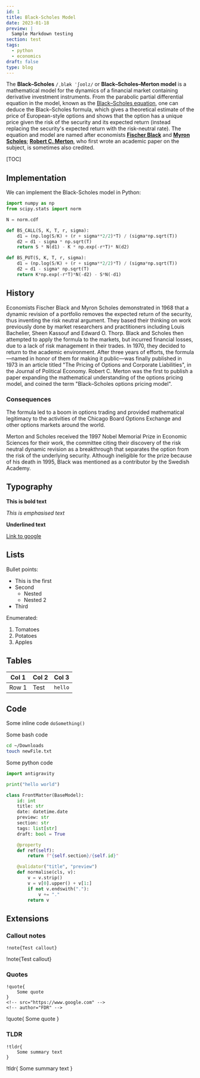 ```yaml
---
id: 1
title: Black-Scholes Model
date: 2023-01-18
preview: |
  Sample Markdown testing
section: test
tags:
  - python
  - economics
draft: false
type: blog
---
```


The **Black–Scholes** `/ˌblæk ˈʃoʊlz/` or **Black–Scholes–Merton model** is a mathematical model for the dynamics of a financial market containing derivative investment instruments. From the parabolic partial differential equation in the model, known as the [Black–Scholes equation](https://en.wikipedia.org/wiki/Black%E2%80%93Scholes_equation), one can deduce the Black–Scholes formula, which gives a theoretical estimate of the price of European-style options and shows that the option has a unique price given the risk of the security and its expected return (instead replacing the security's expected return with the risk-neutral rate). The equation and model are named after economists [**Fischer Black**](https://en.wikipedia.org/wiki/Fischer_Black) and [**Myron Scholes**](https://en.wikipedia.org/wiki/Myron_Scholes); [**Robert C. Merton**](https://en.wikipedia.org/wiki/Robert_C._Merton), who first wrote an academic paper on the subject, is sometimes also credited.

[TOC]

## Implementation

We can implement the Black-Scholes model in Python:

``` python
import numpy as np
from scipy.stats import norm

N = norm.cdf

def BS_CALL(S, K, T, r, sigma):
    d1 = (np.log(S/K) + (r + sigma**2/2)*T) / (sigma*np.sqrt(T))
    d2 = d1 - sigma * np.sqrt(T)
    return S * N(d1) - K * np.exp(-r*T)* N(d2)

def BS_PUT(S, K, T, r, sigma):
    d1 = (np.log(S/K) + (r + sigma**2/2)*T) / (sigma*np.sqrt(T))
    d2 = d1 - sigma* np.sqrt(T)
    return K*np.exp(-r*T)*N(-d2) - S*N(-d1)
```

## History
Economists Fischer Black and Myron Scholes demonstrated in 1968 that a dynamic revision of a portfolio removes the expected return of the security, thus inventing the risk neutral argument. They based their thinking on work previously done by market researchers and practitioners including Louis Bachelier, Sheen Kassouf and Edward O. Thorp. Black and Scholes then attempted to apply the formula to the markets, but incurred financial losses, due to a lack of risk management in their trades. In 1970, they decided to return to the academic environment. After three years of efforts, the formula—named in honor of them for making it public—was finally published in 1973 in an article titled "The Pricing of Options and Corporate Liabilities", in the Journal of Political Economy. Robert C. Merton was the first to publish a paper expanding the mathematical understanding of the options pricing model, and coined the term "Black–Scholes options pricing model".

### Consequences

The formula led to a boom in options trading and provided mathematical legitimacy to the activities of the Chicago Board Options Exchange and other options markets around the world.

Merton and Scholes received the 1997 Nobel Memorial Prize in Economic Sciences for their work, the committee citing their discovery of the risk neutral dynamic revision as a breakthrough that separates the option from the risk of the underlying security. Although ineligible for the prize because of his death in 1995, Black was mentioned as a contributor by the Swedish Academy.

## Typography

**This is bold text**

*This is emphasised text*

__Underlined text__

[Link to google](https://www.google.com)


## Lists

Bullet points:

- This is the first
- Second
    + Nested
    + Nested 2
- Third

Enumerated:

1. Tomatoes
2. Potatoes
3. Apples

## Tables

| Col 1 | Col 2 | Col 3   |
|-------|-------|---------|
| Row 1 | Test  | `hello` |

## Code

Some inline code `doSomething()`

Some bash code
``` bash
cd ~/Downloads
touch newFile.txt
```

Some python code

``` python
import antigravity

print("hello world")

class FrontMatter(BaseModel):
    id: int
    title: str
    date: datetime.date
    preview: str
    section: str
    tags: list[str]
    draft: bool = True

    @property
    def ref(self):
        return f"{self.section}/{self.id}"

    @validator("title", "preview")
    def normalise(cls, v):
        v = v.strip()
        v = v[0].upper() + v[1:]
        if not v.endswith("."):
            v += "."
        return v
```


## Extensions

### Callout notes

```
!note{Test callout}
```

!note{Test callout}

### Quotes

```
!quote{
    Some quote
}
<!-- src="https://www.google.com" -->
<!-- author="FDR" -->
```

!quote{
    Some quote
}
<!--% src="https://www.google.com" %-->
<!--% author="FDR" %-->

### TLDR

```
!tldr{
    Some summary text
}
```

!tldr{
    Some summary text
}